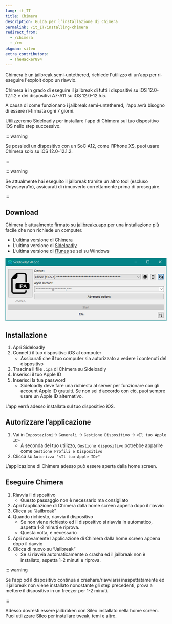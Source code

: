 ```yaml
---
lang: it_IT
title: Chimera
description: Guida per l’installazione di Chimera
permalink: /it_IT/installing-chimera
redirect_from:
  - /chimera
  - /cm
pkgman: sileo
extra_contributors:
  - TheHacker894
---
```


Chimera è un <router-link to="/it_IT/types-of-jailbreak/#semi-untethered-jailbreaks">jailbreak semi-untethered</router-link>, richiede l'utilizzo di un'app per ri-eseguire l'exploit dopo un riavvio.

Chimera è in grado di eseguire il jailbreak di tutti i dispositivi su iOS 12.0-12.1.2 e dei dispositivi A7-A11 su iOS 12.0-12.5.5.

A causa di come funzionano i jailbreak semi-untethered, l'app avrà bisogno di essere <router-link to="/it_IT/resigning-apps">ri-firmata</router-link> ogni 7 giorni.

Utilizzeremo Sideloadly per installare l'app di Chimera sul tuo dispositivo iOS nello step successivo.

::: warning

Se possiedi un dispositivo con un SoC A12, come l’iPhone XS, puoi usare Chimera solo su iOS 12.0-12.1.2.

:::

::: warning

Se attualmente hai eseguito il jailbreak tramite un altro tool (escluso Odysseyra1n), assicurati di <router-link to="/it_IT/restoring-rootfs">rimuoverlo correttamente</router-link> prima di proseguire.

:::

## Download

<div class="custom-container tip" id="ifJailbreaksAppSigned"><p>
Chimera è attualmente firmato su <a href="https://jailbreaks.app/" target="_blank">jailbreaks.app</a> per una installazione più facile che non richiede un computer.
</p></div>

- L’ultima versione di [Chimera](https://chimera.coolstar.org/)
- L’ultima versione di [Sideloadly](https://sideloadly.io/)
- L’ultima versione di [iTunes](https://www.apple.com/itunes/download/win32) se sei su Windows

![Uno screenshot dell’applicazione di Sideloadly (Windows)](/assets/images/sideloadly_win.png)

## Installazione

1. Apri Sideloadly
1. Connetti il tuo dispositivo iOS al computer
    - Assicurati che il tuo computer sia autorizzato a vedere i contenuti del dispositivo
1. Trascina il file `.ipa` di Chimera su Sideloadly
1. Inserisci il tuo Apple ID
1. Inserisci la tua password
    - Sideloadly deve fare una richiesta al server per funzionare con gli account Apple ID gratuiti. Se non sei d’accordo con ciò, puoi sempre usare un Apple ID alternativo.

L’app verrà adesso installata sul tuo dispositivo iOS.

## Autorizzare l’applicazione

1. Vai in `Impostazioni`-> `Generali` -> `Gestione Dispositivo` -> `<Il tuo Apple ID>`
    - A seconda del tuo utilizzo, `Gestione dispositivo` potrebbe apparire come `Gestione Profili e Dispositivo`
1. Clicca su `Autorizza "<Il tuo Apple ID>"`

L’applicazione di Chimera adesso può essere aperta dalla home screen.


## Eseguire Chimera

1. Riavvia il dispositivo
    - Questo passaggio non è necessario ma consigliato
1. Apri l’applicazione di Chimera dalla home screen appena dopo il riavvio
1. Clicca su “Jailbreak”
1. Quando richiesto, riavvia il dispositivo
    - Se non viene richiesto ed il dispositivo si riavvia in automatico, aspetta 1-2 minuti e riprova.
    - Questa volta, è necessario
1. Apri nuovamente l’applicazione di Chimera dalla home screen appena dopo il riavvio
1. Clicca di nuovo su “Jailbreak”
    - Se si riavvia automaticamente o crasha ed il jailbreak non è installato, aspetta 1-2 minuti e riprova.

::: warning

Se l’app od il dispositivo continua a crashare/riavviarsi inaspettatamente ed il jailbreak non viene installato nonostante gli step precedenti, prova a mettere il dispositivo in un freezer per 1-2 minuti.

:::

Adesso dovresti essere jailbroken con Sileo installato nella home screen. Puoi utilizzare Sileo per installare <router-link to="/it_IT/faq/#what-are-tweaks">tweak</router-link>, temi e altro.
